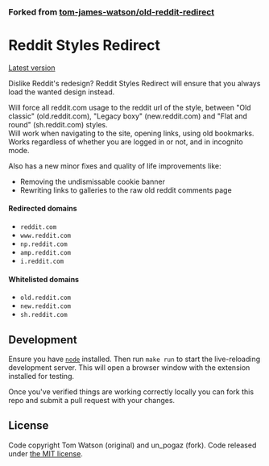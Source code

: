 ### Forked from [tom-james-watson/old-reddit-redirect](https://github.com/tom-james-watson/old-reddit-redirect)

# Reddit Styles Redirect

[Latest version](https://github.com/un-pogaz/reddit-styles-redirect/releases/latest)

Dislike Reddit's redesign? Reddit Styles Redirect will ensure that you always load the wanted design instead.

Will force all reddit.com usage to the reddit url of the style, between "Old classic" (old.reddit.com), "Legacy boxy" (new.reddit.com) and "Flat and round" (sh.reddit.com) styles.<br>
Will work when navigating to the site, opening links, using old bookmarks. Works regardless of whether you are logged in or not, and in incognito mode.

Also has a new minor fixes and quality of life improvements like:

- Removing the undismissable cookie banner
- Rewriting links to galleries to the raw old reddit comments page

#### Redirected domains

- `reddit.com`
- `www.reddit.com`
- `np.reddit.com`
- `amp.reddit.com`
- `i.reddit.com`

#### Whitelisted domains

- `old.reddit.com`
- `new.reddit.com`
- `sh.reddit.com`

## Development

Ensure you have [`node`](https://nodejs.org/en) installed. Then run `make run` to start the live-reloading development server. This will open a browser window with the extension installed for testing.

Once you've verified things are working correctly locally you can fork this repo and submit a pull request with your changes.

## License

Code copyright Tom Watson (original) and un_pogaz (fork). Code released under [the MIT license](LICENSE.txt).
